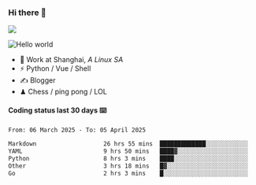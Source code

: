 ### Hi there 👋
![](https://komarev.com/ghpvc/?username=Xuhandsome)


<img src="https://github-readme-stats.vercel.app/api?username=XuHandsome&show_icons=true&theme=merko" alt="Hello world">

<br/>

- 🍻  Work at Shanghai, _A Linux SA_
- ⚡  Python / Vue / Shell
- ✍️  Blogger
- ♟  Chess / ping pong / LOL

#### Coding status last 30 days ⌨️

<!--START_SECTION:waka-->

```txt
From: 06 March 2025 - To: 05 April 2025

Markdown                   26 hrs 55 mins  █████████████░░░░░░░░░░░░   51.42 %
YAML                       9 hrs 50 mins   ████▓░░░░░░░░░░░░░░░░░░░░   18.78 %
Python                     8 hrs 3 mins    ████░░░░░░░░░░░░░░░░░░░░░   15.40 %
Other                      3 hrs 18 mins   █▓░░░░░░░░░░░░░░░░░░░░░░░   06.30 %
Go                         2 hrs 3 mins    █░░░░░░░░░░░░░░░░░░░░░░░░   03.93 %
```

<!--END_SECTION:waka-->
